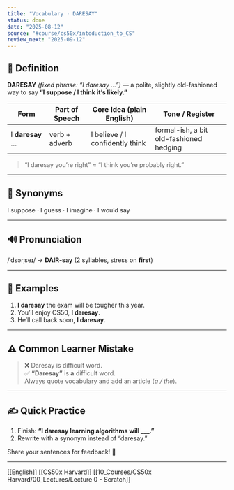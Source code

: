 ```yaml
---
title: "Vocabulary · DARESAY"
status: done
date: "2025-08-12"
source: "#course/cs50x/intoduction_to_CS"
review_next: "2025-09-12"
---
```


## 📖 Definition  
**DARESAY** *(fixed phrase: “I daresay …”)* — a polite, slightly old-fashioned way to say **“I suppose / I think it’s likely.”**

| Form            | Part of Speech | Core Idea (plain English)      | Tone / Register                         |
|-----------------|----------------|--------------------------------|-----------------------------------------|
| I **daresay** … | verb + adverb  | I believe / I confidently think| formal-ish, a bit old-fashioned hedging |

> “I daresay you’re right” ≈ “I think you’re probably right.”

---

## 🟰 Synonyms  
I suppose · I guess · I imagine · I would say

---

## 🔊 Pronunciation  
/ˈdɛərˌseɪ/ → **DAIR-say** (2 syllables, stress on **first**)

---

## 📝 Examples  

1. **I daresay** the exam will be tougher this year.  
2. You’ll enjoy CS50, **I daresay**.  
3. He’ll call back soon, **I daresay**.

---

## ⚠️ Common Learner Mistake  
> ❌ Daresay is difficult word.  
> ✅ **“Daresay”** is **a** difficult word.  
Always quote vocabulary and add an article (*a / the*).

---

## ✍️ Quick Practice  

1. Finish: **“I daresay learning algorithms will ___.”**  
2. Rewrite with a synonym instead of “daresay.”

Share your sentences for feedback! 🌟

---

[[English]] [[CS50x Harvard]] [[10_Courses/CS50x Harvard/00_Lectures/Lecture 0 - Scratch]]